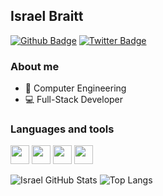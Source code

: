 ## Israel Braitt

[![Github Badge](https://img.shields.io/badge/-Github-000?style=flat-square&logo=Github&logoColor=white&link=https://github.com/israelbraitt)](https://github.com/israelbraitt)
[![Twitter Badge](https://img.shields.io/twitter/follow/israelbraitt?label=follow&style=social)](https://twitter.com/israelbraitt)

### About me
- :floppy_disk: Computer Engineering
- :computer: Full-Stack Developer

### Languages and tools
<img><img height="30" src="https://github.com/abranhe/programming-languages-logos/blob/master/src/python/python.png"></img>
<img><img height="30" src="https://github.com/abranhe/programming-languages-logos/blob/master/src/java/java.png"></img>
<img><img height="30" src="https://github.com/abranhe/programming-languages-logos/blob/master/src/c/c.png"></img>
<img><img height="30" src="https://github.com/isocpp/logos/blob/master/cpp_logo.png"></img>

![Israel GitHub Stats](https://github-readme-stats.vercel.app/api?username=IsraelBraitt&show_icons=true&title_color=fff&icon_color=79ff97&text_color=9f9f9f&bg_color=2b2b2b)
![Top Langs](https://github-readme-stats.vercel.app/api/top-langs/?username=israelbraitt&show_icons=true&title_color=fff&icon_color=79ff97&text_color=9f9f9f&bg_color=2b2b2b)

<!--
**israelbraitt/israelbraitt** is a ✨ _special_ ✨ repository because its `README.md` (this file) appears on your GitHub profile.
